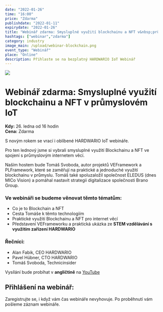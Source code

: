 ```yaml
---
date: "2022-01-26"
time: "16:00"
price: "Zdarma"
publishdate: "2022-01-11"
expirydate: "2022-01-26"
title: "Webinář zdarma: Smysluplné využití blockchainu a NFT v&nbsp;průmyslovém IoT"
hashtags: ["webinar","zdarma"]
category: industry
image_main: /upload/webinar-blockchain.png
event_type: "Webinář"
place: "Online"
description: Přihlaste se na bezplatný HARDWARIO IoT Webinář
---
```


<div class = "row">
<div class = "col pr-30 font-17 font-lnh30">
<img class = "w-100" src = "/upload/webinar-blockchain.png"/>
 <h1 class="font-weight-black font-36 font-md-46 pb-20 pb-md-30 font-md-lnh48 d-none" style = "">Webinář zdarma: Smysluplné využití blockchainu a NFT v&nbsp;průmyslovém IoT</h1>

<p class = "pt-15 pb-15">
<strong>Kdy:</strong> 26. ledna od 16 hodin<br/>
<strong>Cena:</strong> Zdarma</p>

<p class = "pb-15">S novým rokem se vrací i oblíbené HARDWARIO IoT webináře.</p>

<p class = "pb-25">Pro ten lednový jsme si vybrali smysluplné využití Blockchainu a NFT ve spojení s průmyslovým internetem věcí</strong>.</p> 

<p class = "pb-25">Naším hostem bude Tomáš Svoboda, autor projektů VEFramework a PLFramework, které se zaměřují na praktické a jednoduché využití blockchainu v průmyslu. Tomáš také spoluzaložil společnost ELEDUS (dnes MICo Vision) a pomáhal nastavit strategii digitalizace společnosti Brano Group.</p>

<h3 class = "font-weight-bold font-20 pb-10">Ve webináři se budeme věnovat těmto tématům:</h3>
<ul class = "pb-15">
<li class = "pb-0">Co je to Blockchain a NFT</li>
<li class = "pb-0">Cesta Tomáše k těmto technologiím</li>
<li class = "pb-0">Praktické využití Blockchainu a NFT pro internet věcí</li>
<li class = "pb-0">Představení VEFrameworku a praktická ukázka ze <strong>STEM vzdělávání s využitím zařízení HARDWARIO</strong></li>
</ul>

<h3 class = "font-weight-bold font-20 pb-10">Řečníci:</h3>
<ul class = "pb-15">
<li class = "pb-0">Alan Fabik, CEO HARDWARIO</li>
<li class = "pb-0">Pavel Hübner, CTO HARDWARIO</li>
<li class = "pb-0">Tomáš Svoboda, Technicinsider</li>
</ul>

<p>Vysílání bude probíhat v <strong>angličtině</strong> na <a target = "_blank" href = "https://www.youtube.com/hardwario/">YouTube</a></p>

</div>
<div class = "col-12 col-md-5">
<div class = "px-10 py-20 mb-20 shadow">
<h2 class = "font-weight-black font-24 font-md-24 mb-20">Přihlášení na webinář:</h2>
<script charset="utf-8" type="text/javascript" src="//js.hsforms.net/forms/shell.js"></script>
<script>
jQuery(window).scroll(function() {
if (!jQuery('.hbspt-form').length) {
hbspt.forms.create({
    portalId: "5453210",
    formId: "53aca11d-17b5-4749-8b36-5f17a7a5bc51"
});
}
});
</script>
<p class = "font-14 font-lnh16">Zaregistrujte se, i když vám čas webináře nevyhovuje. Po proběhnutí vám pošleme záznam webináře.</p>
</div>
</div>
</div>
